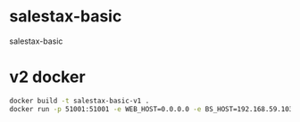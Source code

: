 # salestax-basic
salestax-basic


# v2 docker

```sh
docker build -t salestax-basic-v1 .
docker run -p 51001:51001 -e WEB_HOST=0.0.0.0 -e BS_HOST=192.168.59.103 -d salestax-basic-v1 node /service/salestax-basic-main.js
```